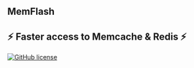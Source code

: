 ## MemFlash
:zap: Faster access to Memcache &amp; Redis :zap:
-------------
[![GitHub license](https://img.shields.io/github/license/mashape/apistatus.svg)](https://github.com/gunjan5/MemFlash/blob/master/LICENSE)